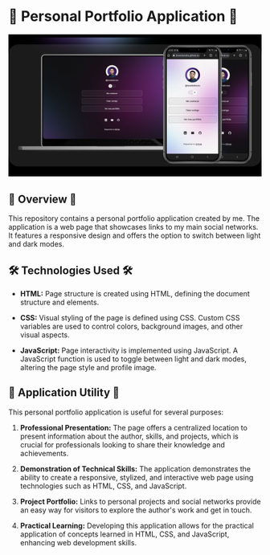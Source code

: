 # 💼 Personal Portfolio Application 💼


![Application Demonstration](./assets/img/demo.jpg)


## 📄 Overview 📄

This repository contains a personal portfolio application created by me. The application is a web page that showcases links to my main social networks. It features a responsive design and offers the option to switch between light and dark modes.


## 🛠️ Technologies Used 🛠️

- **HTML:** Page structure is created using HTML, defining the document structure and elements.

- **CSS:** Visual styling of the page is defined using CSS. Custom CSS variables are used to control colors, background images, and other visual aspects.

- **JavaScript:** Page interactivity is implemented using JavaScript. A JavaScript function is used to toggle between light and dark modes, altering the page style and profile image.


## 👥 Application Utility 👥

This personal portfolio application is useful for several purposes:

1. **Professional Presentation:** The page offers a centralized location to present information about the author, skills, and projects, which is crucial for professionals looking to share their knowledge and achievements.

2. **Demonstration of Technical Skills:** The application demonstrates the ability to create a responsive, stylized, and interactive web page using technologies such as HTML, CSS, and JavaScript.

3. **Project Portfolio:** Links to personal projects and social networks provide an easy way for visitors to explore the author's work and get in touch.

4. **Practical Learning:** Developing this application allows for the practical application of concepts learned in HTML, CSS, and JavaScript, enhancing web development skills.